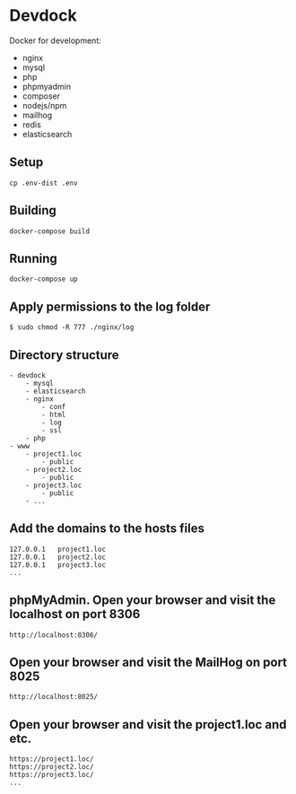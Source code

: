 # Devdock
Docker for development:
- nginx
- mysql
- php
- phpmyadmin
- composer
- nodejs/npm
- mailhog
- redis
- elasticsearch

## Setup

    cp .env-dist .env

## Building

    docker-compose build

## Running

    docker-compose up

## Apply permissions to the log folder

    $ sudo chmod -R 777 ./nginx/log

## Directory structure

    - devdock
        - mysql
        - elasticsearch
        - nginx
            - conf
            - html
            - log
            - ssl
        - php
    - www
        - project1.loc
            - public
        - project2.loc
            - public
        - project3.loc
            - public
        - ...

## Add the domains to the hosts files

    127.0.0.1   project1.loc
    127.0.0.1   project2.loc
    127.0.0.1   project3.loc
    ...

## phpMyAdmin. Open your browser and visit the localhost on port 8306

    http://localhost:8306/

## Open your browser and visit the MailHog on port 8025

    http://localhost:8025/

## Open your browser and visit the project1.loc and etc.

    https://project1.loc/
    https://project2.loc/
    https://project3.loc/
    ...
